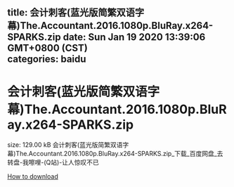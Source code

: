 
title: 会计刺客(蓝光版简繁双语字幕)The.Accountant.2016.1080p.BluRay.x264-SPARKS.zip
date: Sun Jan 19 2020 13:39:06 GMT+0800 (CST)    
categories: baidu
---

# 会计刺客(蓝光版简繁双语字幕)The.Accountant.2016.1080p.BluRay.x264-SPARKS.zip
size: 129.00 kB
 会计刺客(蓝光版简繁双语字幕)The.Accountant.2016.1080p.BluRay.x264-SPARKS.zip_下载_百度网盘_去转盘-我嚓哩-(Q站)-让人惊叹不已
 

[How to download](https://bpcam.bemobtrk.com/go/2ceec3aa-1ca2-46d6-b9ff-aaa5c184517c?jno=831)